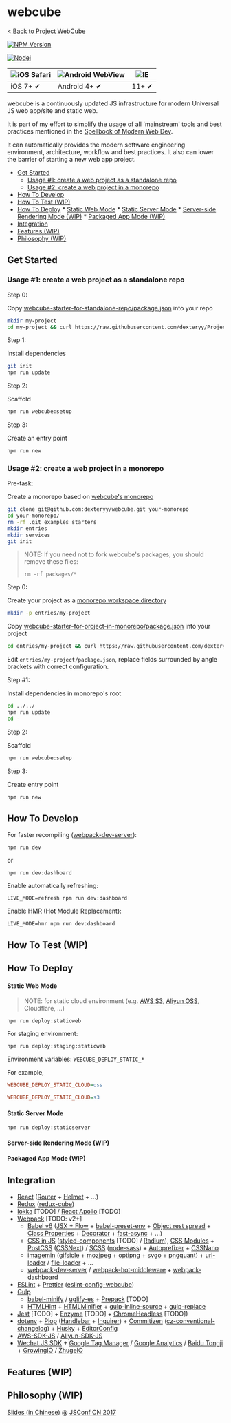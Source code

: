 
# webcube

[< Back to Project WebCube](https://github.com/dexteryy/Project-WebCube/)

[![NPM Version][npm-image]][npm-url]
<!-- [![Build Status][travis-image]][travis-url]
[![Dependencies Status][dep-image]][dep-url]
[![Test Coverage][coveralls-image]][coveralls-url] -->

[![Nodei][nodei-image]][npm-url]

[npm-image]: https://img.shields.io/npm/v/webcube.svg
[nodei-image]: https://nodei.co/npm/webcube.png?downloads=true
[npm-url]: https://npmjs.org/package/webcube
<!--
[travis-image]: https://img.shields.io/travis/dexteryy/webcube-example/master.svg
[travis-url]: https://travis-ci.org/dexteryy/webcube-example
[dep-image]: https://david-dm.org/dexteryy/webcube.svg
[dep-url]: https://david-dm.org/dexteryy/webcube
-->

![iOS Safari](https://github.com/alrra/browser-logos/raw/master/src/safari-ios/safari-ios_48x48.png) | ![Android WebView](https://github.com/alrra/browser-logos/raw/master/src/android/android_48x48.png) | ![IE](https://raw.github.com/alrra/browser-logos/master/src/archive/internet-explorer_9-11/internet-explorer_9-11_48x48.png) |
--- | --- | --- |
iOS 7+ ✔ | Android 4+ ✔ | 11+ ✔ |

webcube is a continuously updated JS infrastructure for modern Universal JS web app/site and static web.

It is part of my effort to simplify the usage of all 'mainstream' tools and best practices mentioned in the [Spellbook of Modern Web Dev](https://github.com/dexteryy/spellbook-of-modern-webdev/).

 It can automatically provides the modern software engineering environment, architecture, workflow and best practices. It also can lower the barrier of starting a new web app project.


<!-- @import "[TOC]" {cmd="toc" depthFrom=2 depthTo=6 orderedList=false} -->
<!-- code_chunk_output -->

* [Get Started](#get-started)
	* [Usage #1: create a web project as a standalone repo](#usage-1-create-a-web-project-as-a-standalone-repo)
	* [Usage #2: create a web project in a monorepo](#usage-2-create-a-web-project-in-a-monorepo)
* [How To Develop](#how-to-develop)
* [How To Test (WIP)](#how-to-test-wip)
* [How To Deploy](#how-to-deploy)
		* [Static Web Mode](#static-web-mode)
		* [Static Server Mode](#static-server-mode)
		* [Server-side Rendering Mode (WIP)](#server-side-rendering-mode-wip)
		* [Packaged App Mode (WIP)](#packaged-app-mode-wip)
* [Integration](#integration)
* [Features (WIP)](#features-wip)
* [Philosophy (WIP)](#philosophy-wip)

<!-- /code_chunk_output -->


## Get Started

### Usage #1: create a web project as a standalone repo

Step 0:

Copy [webcube-starter-for-standalone-repo/package.json](https://github.com/dexteryy/Project-WebCube/blob/master/starters/webcube-app-as-standalone/package.json) into your repo

```bash
mkdir my-project
cd my-project && curl https://raw.githubusercontent.com/dexteryy/Project-WebCube/master/starters/webcube-app-as-standalone/package.json > package.json
```

Step 1:

Install dependencies

```bash
git init
npm run update
```

Step 2:

Scaffold

```bash
npm run webcube:setup
```

Step 3:

Create an entry point

```bash
npm run new
```

### Usage #2: create a web project in a monorepo

Pre-task:

Create a monorepo based on [webcube's monorepo](https://github.com/dexteryy/Project-WebCube)

```bash
git clone git@github.com:dexteryy/webcube.git your-monorepo
cd your-monorepo/
rm -rf .git examples starters
mkdir entries
mkdir services
git init
```

> NOTE: If you need not to fork webcube's packages, you should remove these files:
>
> ```
> rm -rf packages/*
> ```

Step 0:

Create your project as a [monorepo workspace directory](https://github.com/dexteryy/webcube/blob/master/package.json#L34)

```bash
mkdir -p entries/my-project
```

Copy [webcube-starter-for-project-in-monorepo/package.json](https://github.com/dexteryy/Project-WebCube/blob/master/starters/webcube-app-in-monorepo/package.json) into your project

```bash
cd entries/my-project && curl https://raw.githubusercontent.com/dexteryy/Project-WebCube/master/starters/webcube-app-in-monorepo/package.json > package.json
```

Edit `entries/my-project/package.json`, replace fields surrounded by angle brackets with correct configuration.

Step #1:

Install dependencies in monorepo's root

```bash
cd ../../
npm run update
cd -
```

Step 2:

Scaffold

```bash
npm run webcube:setup
```

Step 3:

Create entry point

```bash
npm run new
```

## How To Develop

For faster recompiling ([webpack-dev-server](http://webpack.github.io/docs/webpack-dev-server.html)):

```
npm run dev
```
or
```
npm run dev:dashboard
```

Enable automatically refreshing:

```
LIVE_MODE=refresh npm run dev:dashboard
```

Enable HMR (Hot Module Replacement):

```
LIVE_MODE=hmr npm run dev:dashboard
```

## How To Test (WIP)


## How To Deploy

#### Static Web Mode

> NOTE: for static cloud environment (e.g. [AWS S3](https://aws.amazon.com/s3/), [Aliyun OSS](https://www.aliyun.com/product/oss/), Cloudflare, ...)

```
npm run deploy:staticweb
```

For staging environment:

```
npm run deploy:staging:staticweb
```

Environment variables: `WEBCUBE_DEPLOY_STATIC_*`

For example,

```ini
WEBCUBE_DEPLOY_STATIC_CLOUD=oss
```

```ini
WEBCUBE_DEPLOY_STATIC_CLOUD=s3
```

#### Static Server Mode

```
npm run deploy:staticserver
```

#### Server-side Rendering Mode (WIP)


#### Packaged App Mode (WIP)


## Integration

* [React](http://facebook.github.io/react/) ([Router](https://www.npmjs.com/package/react-router) + [Helmet](https://www.npmjs.com/package/react-helmet) + ...)
* [Redux](http://redux.js.org/) ([redux-cube](https://github.com/dexteryy/Project-WebCube/tree/master/packages/redux-cube))
* [lokka](https://github.com/kadirahq/lokka) [TODO] / [React Apollo](http://dev.apollodata.com/react/) [TODO]
* [Webpack](http://webpack.github.io/docs/) [TODO: v2+]
  * [Babel v6](babeljs.io) ([JSX + Flow](http://babeljs.io/docs/plugins/preset-react/) + [babel-preset-env](https://github.com/babel/babel-preset-env) + [Object rest spread](http://babeljs.io/docs/plugins/transform-object-rest-spread/) + [Class Properties](http://babeljs.io/docs/plugins/transform-class-properties/) + [Decorator](https://www.npmjs.com/package/babel-plugin-transform-decorators-legacy) + [fast-async](https://github.com/MatAtBread/fast-async) + ...)
  * [CSS in JS](https://speakerdeck.com/vjeux/react-css-in-js) ([styled-components](https://github.com/styled-components/styled-components) [TODO] / [Radium](https://github.com/FormidableLabs/radium)), [CSS Modules](https://github.com/css-modules/css-modules) + [PostCSS](https://github.com/postcss/postcss) ([CSSNext](http://cssnext.io/)) / [SCSS](https://www.npmjs.com/package/sass-loader) ([node-sass](https://www.npmjs.com/package/node-sass)) + [Autoprefixer](https://github.com/postcss/autoprefixer) + [CSSNano](http://cssnano.co/options/)
  * [imagemin](https://www.npmjs.com/package/image-webpack-loader) ([gifsicle](https://github.com/kevva/imagemin-gifsicle) + [mozjpeg](https://github.com/imagemin/imagemin-mozjpeg) + [optipng](https://github.com/kevva/imagemin-optipng) + [svgo](https://github.com/kevva/imagemin-svgo) + [pngquant](https://pngquant.org/)) + [url-loader](https://www.npmjs.com/package/url-loader) / [file-loader](https://www.npmjs.com/package/file-loader) + ...
  * [webpack-dev-server](http://webpack.github.io/docs/webpack-dev-server.html) / [webpack-hot-middleware](https://www.npmjs.com/package/webpack-hot-middleware) + [webpack-dashboard](https://github.com/FormidableLabs/webpack-dashboard)
* [ESLint](http://eslint.org/) + [Prettier](https://github.com/prettier/prettier) ([eslint-config-webcube](https://github.com/dexteryy/Project-WebCube/tree/master/packages/eslint-config-webcube))
* [Gulp](http://gulpjs.com/)
  * [babel-minify](https://github.com/babel/minify) / [uglify-es](https://github.com/mishoo/UglifyJS2/tree/harmony) + [Prepack](https://prepack.io/) [TODO]
  * [HTMLHint](https://github.com/yaniswang/HTMLHint) + [HTMLMinifier](https://github.com/kangax/html-minifier) + [gulp-inline-source](https://www.npmjs.com/package/gulp-inline-source/) + [gulp-replace](https://www.npmjs.com/package/gulp-replace/)
* [Jest](https://facebook.github.io/jest/) [TODO] + [Enzyme](http://airbnb.io/enzyme/) [TODO] + [ChromeHeadless](https://github.com/karma-runner/karma-chrome-launcher/pull/111) [TODO])
* [dotenv](https://www.npmjs.com/package/dotenv) + [Plop](https://github.com/amwmedia/plop) ([Handlebar](http://handlebarsjs.com/) + [Inquirer](https://www.npmjs.com/package/inquirer)) + [Commitizen](https://www.npmjs.com/package/commitizen) ([cz-conventional-changelog](https://github.com/commitizen/cz-conventional-changelog)) + [Husky](https://github.com/typicode/husky) + [EditorConfig](http://editorconfig.org/)
* [AWS-SDK-JS](https://github.com/aws/aws-sdk-js) / [Aliyun-SDK-JS](https://github.com/aliyun-UED/aliyun-sdk-js)
* [Wechat JS SDK](https://mp.weixin.qq.com/wiki/7/aaa137b55fb2e0456bf8dd9148dd613f.html) + [Google Tag Manager](https://developers.google.com/tag-manager/) / [Google Analytics](https://www.google.com/analytics/analytics/) / [Baidu Tongji](http://tongji.baidu.com/) + [GrowingIO](https://www.growingio.com) / [ZhugeIO](https://zhugeio.com)

## Features (WIP)

## Philosophy (WIP)

[Slides (in Chinese)](https://speakerdeck.com/dexteryy/understanding-modern-web-development-at-jsconf-china-2017-zhong-wen) @ [JSConf CN 2017](http://2017.jsconf.cn/#schedule)

